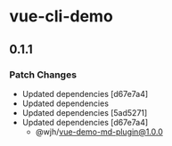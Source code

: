 # vue-cli-demo

## 0.1.1

### Patch Changes

- Updated dependencies [d67e7a4]
- Updated dependencies
- Updated dependencies [5ad5271]
- Updated dependencies [d67e7a4]
  - @wjh/vue-demo-md-plugin@1.0.0
